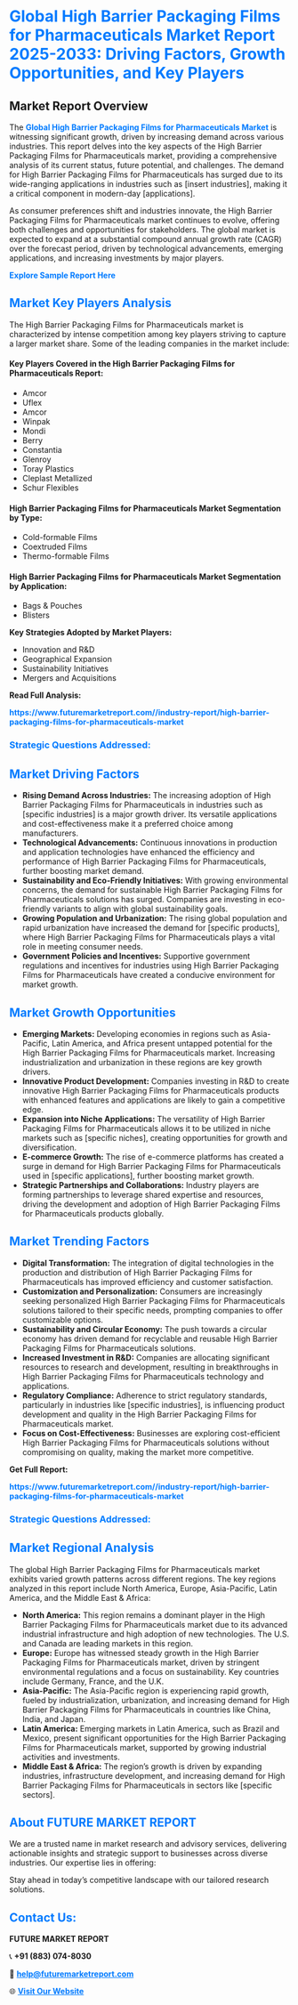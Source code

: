 <h1 style="color: #007BFF;">Global High Barrier Packaging Films for Pharmaceuticals Market Report 2025-2033: Driving Factors, Growth Opportunities, and Key Players</h1>

<section id="overview">
<h2>Market Report Overview</h2>
<p>The <a href="https://www.futuremarketreport.com//industry-report/high-barrier-packaging-films-for-pharmaceuticals-market" style="color: #007BFF; text-decoration: none;"><strong>Global High Barrier Packaging Films for Pharmaceuticals Market</strong></a> is witnessing significant growth, driven by increasing demand across various industries. This report delves into the key aspects of the High Barrier Packaging Films for Pharmaceuticals market, providing a comprehensive analysis of its current status, future potential, and challenges. The demand for High Barrier Packaging Films for Pharmaceuticals has surged due to its wide-ranging applications in industries such as [insert industries], making it a critical component in modern-day [applications].</p>
<p>As consumer preferences shift and industries innovate, the High Barrier Packaging Films for Pharmaceuticals market continues to evolve, offering both challenges and opportunities for stakeholders. The global market is expected to expand at a substantial compound annual growth rate (CAGR) over the forecast period, driven by technological advancements, emerging applications, and increasing investments by major players.</p>
</section>

<section id="overview">
<p><a href="https://www.futuremarketreport.com//request-sample/reportId=54386" style="color: #007BFF; text-decoration: none;"><strong>Explore Sample Report Here</strong></a></p>
</section>

<section id="key-players">
<h2 style="color: #007BFF;">Market Key Players Analysis</h2>
<p>The High Barrier Packaging Films for Pharmaceuticals market is characterized by intense competition among key players striving to capture a larger market share. Some of the leading companies in the market include:</p>
<h4>Key Players Covered in the High Barrier Packaging Films for Pharmaceuticals Report:</h4>
<ul><li>Amcor</li><li>Uflex</li><li>Amcor</li><li>Winpak</li><li>Mondi</li><li>Berry</li><li>Constantia</li><li>Glenroy</li><li>Toray Plastics</li><li>Cleplast Metallized</li><li>Schur Flexibles</li></ul>
<h4>High Barrier Packaging Films for Pharmaceuticals Market Segmentation by Type:</h4>
<ul><li>Cold-formable Films</li><li>Coextruded Films</li><li>Thermo-formable Films</li></ul>

<h4>High Barrier Packaging Films for Pharmaceuticals Market Segmentation by Application:</h4>
<ul><li>Bags &amp; Pouches</li><li>Blisters</li></ul>
<p><strong>Key Strategies Adopted by Market Players:</strong></p>
<ul>
<li>Innovation and R&D</li>
<li>Geographical Expansion</li>
<li>Sustainability Initiatives</li>
<li>Mergers and Acquisitions</li>
</ul>
</section>

<section>
<p><strong>Read Full Analysis: </strong></p><a href="https://www.futuremarketreport.com//industry-report/high-barrier-packaging-films-for-pharmaceuticals-market" style="color: #007BFF; text-decoration: none;"><strong>https://www.futuremarketreport.com//industry-report/high-barrier-packaging-films-for-pharmaceuticals-market</strong></a>
<h3 style="color: #007BFF;">Strategic Questions Addressed:</h3>
</section>

<section id="driving-factors">
<h2 style="color: #007BFF;">Market Driving Factors</h2>
<ul>
<li><strong>Rising Demand Across Industries:</strong> The increasing adoption of High Barrier Packaging Films for Pharmaceuticals in industries such as [specific industries] is a major growth driver. Its versatile applications and cost-effectiveness make it a preferred choice among manufacturers.</li>
<li><strong>Technological Advancements:</strong> Continuous innovations in production and application technologies have enhanced the efficiency and performance of High Barrier Packaging Films for Pharmaceuticals, further boosting market demand.</li>
<li><strong>Sustainability and Eco-Friendly Initiatives:</strong> With growing environmental concerns, the demand for sustainable High Barrier Packaging Films for Pharmaceuticals solutions has surged. Companies are investing in eco-friendly variants to align with global sustainability goals.</li>
<li><strong>Growing Population and Urbanization:</strong> The rising global population and rapid urbanization have increased the demand for [specific products], where High Barrier Packaging Films for Pharmaceuticals plays a vital role in meeting consumer needs.</li>
<li><strong>Government Policies and Incentives:</strong> Supportive government regulations and incentives for industries using High Barrier Packaging Films for Pharmaceuticals have created a conducive environment for market growth.</li>
</ul>
</section>

<section id="growth-opportunities">
<h2 style="color: #007BFF;">Market Growth Opportunities</h2>
<ul>
<li><strong>Emerging Markets:</strong> Developing economies in regions such as Asia-Pacific, Latin America, and Africa present untapped potential for the High Barrier Packaging Films for Pharmaceuticals market. Increasing industrialization and urbanization in these regions are key growth drivers.</li>
<li><strong>Innovative Product Development:</strong> Companies investing in R&D to create innovative High Barrier Packaging Films for Pharmaceuticals products with enhanced features and applications are likely to gain a competitive edge.</li>
<li><strong>Expansion into Niche Applications:</strong> The versatility of High Barrier Packaging Films for Pharmaceuticals allows it to be utilized in niche markets such as [specific niches], creating opportunities for growth and diversification.</li>
<li><strong>E-commerce Growth:</strong> The rise of e-commerce platforms has created a surge in demand for High Barrier Packaging Films for Pharmaceuticals used in [specific applications], further boosting market growth.</li>
<li><strong>Strategic Partnerships and Collaborations:</strong> Industry players are forming partnerships to leverage shared expertise and resources, driving the development and adoption of High Barrier Packaging Films for Pharmaceuticals products globally.</li>
</ul>
</section>

<section id="trending-factors">
<h2 style="color: #007BFF;">Market Trending Factors</h2>
<ul>
<li><strong>Digital Transformation:</strong> The integration of digital technologies in the production and distribution of High Barrier Packaging Films for Pharmaceuticals has improved efficiency and customer satisfaction.</li>
<li><strong>Customization and Personalization:</strong> Consumers are increasingly seeking personalized High Barrier Packaging Films for Pharmaceuticals solutions tailored to their specific needs, prompting companies to offer customizable options.</li>
<li><strong>Sustainability and Circular Economy:</strong> The push towards a circular economy has driven demand for recyclable and reusable High Barrier Packaging Films for Pharmaceuticals solutions.</li>
<li><strong>Increased Investment in R&D:</strong> Companies are allocating significant resources to research and development, resulting in breakthroughs in High Barrier Packaging Films for Pharmaceuticals technology and applications.</li>
<li><strong>Regulatory Compliance:</strong> Adherence to strict regulatory standards, particularly in industries like [specific industries], is influencing product development and quality in the High Barrier Packaging Films for Pharmaceuticals market.</li>
<li><strong>Focus on Cost-Effectiveness:</strong> Businesses are exploring cost-efficient High Barrier Packaging Films for Pharmaceuticals solutions without compromising on quality, making the market more competitive.</li>
</ul>
</section>

<section>
<p><strong>Get Full Report: </strong></p><a href="https://www.futuremarketreport.com//industry-report/high-barrier-packaging-films-for-pharmaceuticals-market" style="color: #007BFF; text-decoration: none;"><strong>https://www.futuremarketreport.com//industry-report/high-barrier-packaging-films-for-pharmaceuticals-market</strong></a>
<h3 style="color: #007BFF;">Strategic Questions Addressed:</h3>
</section>


<section id="regional-analysis">
<h2 style="color: #007BFF;">Market Regional Analysis</h2>
<p>The global High Barrier Packaging Films for Pharmaceuticals market exhibits varied growth patterns across different regions. The key regions analyzed in this report include North America, Europe, Asia-Pacific, Latin America, and the Middle East & Africa:</p>
<ul>
<li><strong>North America:</strong> This region remains a dominant player in the High Barrier Packaging Films for Pharmaceuticals market due to its advanced industrial infrastructure and high adoption of new technologies. The U.S. and Canada are leading markets in this region.</li>
<li><strong>Europe:</strong> Europe has witnessed steady growth in the High Barrier Packaging Films for Pharmaceuticals market, driven by stringent environmental regulations and a focus on sustainability. Key countries include Germany, France, and the U.K.</li>
<li><strong>Asia-Pacific:</strong> The Asia-Pacific region is experiencing rapid growth, fueled by industrialization, urbanization, and increasing demand for High Barrier Packaging Films for Pharmaceuticals in countries like China, India, and Japan.</li>
<li><strong>Latin America:</strong> Emerging markets in Latin America, such as Brazil and Mexico, present significant opportunities for the High Barrier Packaging Films for Pharmaceuticals market, supported by growing industrial activities and investments.</li>
<li><strong>Middle East & Africa:</strong> The region’s growth is driven by expanding industries, infrastructure development, and increasing demand for High Barrier Packaging Films for Pharmaceuticals in sectors like [specific sectors].</li>
</ul>
</section>

<footer>
<h2 style="color: #007BFF;">About FUTURE MARKET REPORT</h2>
<p>We are a trusted name in market research and advisory services, delivering actionable insights and strategic support to businesses across diverse industries. Our expertise lies in offering:</p>

<p>Stay ahead in today’s competitive landscape with our tailored research solutions.</p>

<h2 style="color: #007BFF;">Contact Us:</h2>
<p><strong>FUTURE MARKET REPORT</strong></p>
<p>📞 <strong>+91 (883) 074-8030</strong></p>
<p>📧 <strong><a href="mailto:help@futuremarketreport.com" style="color: #007BFF;">help@futuremarketreport.com</a></strong></p>
<p>🌐 <strong><a href="https://www.futuremarketreport.com/" style="color: #007BFF;">Visit Our Website</a></strong></p>
</footer>